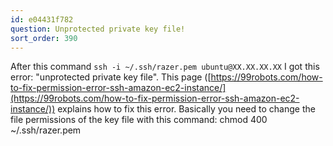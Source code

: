 ```yaml
---
id: e04431f782
question: Unprotected private key file!
sort_order: 390
---
```


After this command `ssh -i ~/.ssh/razer.pem ubuntu@XX.XX.XX.XX` I got this error: "unprotected private key file". This page ([https://99robots.com/how-to-fix-permission-error-ssh-amazon-ec2-instance/](https://99robots.com/how-to-fix-permission-error-ssh-amazon-ec2-instance/)) explains how to fix this error. Basically you need to change the file permissions of the key file with this command: chmod 400 ~/.ssh/razer.pem

